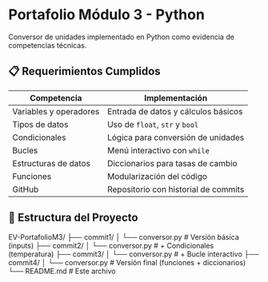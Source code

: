 # Portafolio Módulo 3 - Python

Conversor de unidades implementado en Python como evidencia de competencias técnicas.

## 📋 Requerimientos Cumplidos

| Competencia | Implementación |
|-------------|----------------|
| Variables y operadores | Entrada de datos y cálculos básicos |
| Tipos de datos | Uso de `float`, `str` y `bool` |
| Condicionales | Lógica para conversión de unidades |
| Bucles | Menú interactivo con `while` |
| Estructuras de datos | Diccionarios para tasas de cambio |
| Funciones | Modularización del código |
| GitHub | Repositorio con historial de commits |

## 📁 Estructura del Proyecto

EV-PortafolioM3/
├── commit1/
│ └── conversor.py # Versión básica (inputs)
├── commit2/
│ └── conversor.py # + Condicionales (temperatura)
├── commit3/
│ └── conversor.py # + Bucle interactivo
├── commit4/
│ └── conversor.py # Versión final (funciones + diccionarios)
└── README.md # Este archivo

